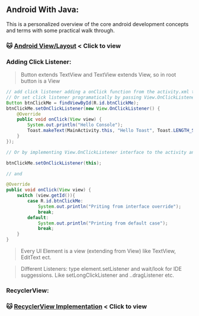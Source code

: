 ## Android With Java:
This is a personalized overview of the core android development concepts and terms with some practical walk through.

### :cat: [Android View/Layout](./android-view-cheat.md) < Click to view

### Adding Click Listener:
> Button extends TextView and TextView extends View, so in root button is a View

```java
// add click listener adding a onClick function from the activity.xml to activity.java
// Or set click listener programatically by passing View.OnClickListener interface
Button btnClickMe = findViewById(R.id.btnClickMe);
btnClickMe.setOnClickListener(new View.OnClickListener() {
    @Override
    public void onClick(View view) {
        System.out.println("Hello Console");
        Toast.makeText(MainActivity.this, "Hello Toast", Toast.LENGTH_SHORT).show();
    }
});

// Or by implementing View.OnClickListener interface to the activity and overriding the method and setting the click listener on that method by

btnClickMe.setOnClickListener(this);

// and

@Override
public void onClick(View view) {
    switch (view.getId()){
        case R.id.btnClickMe:
            System.out.println("Priting from interface override");
            break;
        default:
            System.out.println("Printing from default case");
            break;
    }
}
```
> Every UI Element is a view (extending from View) like TextView, EditText ect.

> Different Listeners: type element.setListener and wait/look for IDE suggessions. Like setLongClickListener and ..dragListener etc.

### RecyclerView:
### :cat: [RecyclerView Implementation](./AndroidRecyclerView/README.md) < Click to view
